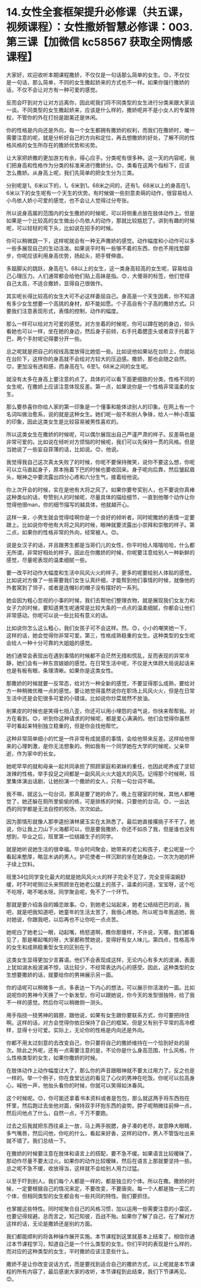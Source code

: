 # 14.女性全套框架提升必修课（共五课，视频课程）：女性撒娇智慧必修课：003.第三课【加微信 kc58567 获取全网情感课程】

大家好，欢迎收听本期课程撒娇，不仅仅是一句话那么简单的女生。😊，不仅仅是一句话，那么简单，不同的女生撒起娇来的方式也不一样。如果你强行撒娇的话，不仅不会让对方有一种可爱的感觉。

反而会吓到对方让对方远离你，因此呢我们将不同类型的女生进行分类来跟大家谈一谈。不同类型的女生撒起娇来，应该是什么样的，撒娇呢并不是小女人的专属特权，不管你的外在打扮是甜美还是休闲。

你的性格是内向还是外向，每一个女生都拥有撒娇的权利，而我们在撒娇时，唯一需要注意的呢，就是分析好自己的方向和定位，再去想撒娇的好处，了解不同的性格风格的女生所存在的撒娇优势和劣势。

让大家把娇撒的更加游刃有余，得心应手。分类呢有很多种。这一天的内容呢，我们把身高和性格作为分类的标准来进行撒娇分。😊，类看在这两个指标下，应该怎么撒娇。从身高上呢，我们先简单的把女生分为三类。

分别呢是1。6米以下的，1。6米到1。68米之间的，还有1。68米以上的身高在1。6米以下的女生呢有一个天生的优势。有时候做一些刻意卖萌的动作，很容易给人小鸟依人娇小可爱的感觉，也不会让人觉得过分夸张。

所以说身高属的范围内的女生撒娇的时候呢，可以将侧重点放在肢体动作上。但是如果是一个比较高的女生做出小鸟依人的动作，那就比较尴尬了。讲到有趣的时候呢，可以轻轻的弯下头，比如说在招手的时候。

你可以稍微跳一下，这样呢就会有一种无声撒娇的感觉。动作幅度和小动作可以多一些多展现自己的生动活泼。如果说平时有一些够不着的东西，你也不用找垫脚步，你呢应该利用身高优势，扬起头，把手臂伸直。

多踮脚尖的跳跃，身高在1。68以上的女生，这一类身高较高的女生呢，容易给自己心理压力。人们通常都会给他们贴上高妹是指。😊，大傻哥的标签，他们觉得自己太高，不适合撒娇，显得自己很做作。

其实呢长得比较高的女生大可不必这样委屈自己。身高是一个天生因素，你不知道有多少女生想要一个高挑的身材，却不能如愿。个子高自有个子高的撒娇方式。只要我们注意表现形式，表情的控制，动作的幅度。

那么一样可以给对方可爱的感觉。对方坐着的时候呢，你可以蹲在她的身边，仰头看她也可以一样，坐在她的身边，然后身子前倾，右手托着腮歪头或者双手托着下巴，两个手肘呢记得要分开一些。

总之呢就是把自己的视线高度放得比她低一些。比如说他如果站在台阶上，你就站在台阶下，这样你的身高就不会给对方较大的压迫感。撒娇，那也会随之自然。😊，更加没有违和感，而身高在1。6至1。68米之间的女生呢。

就没有太多在身高上要注意的点了。具体的可以看下面更细致的分类，性格不同的女生呢，在撒娇上应该注意体现反差。第一点，如果说你是一个性格非常温柔的女生。

那么要恭喜你你给人家的第一印象是一个懂事和能体谅别人的印象。在网上有一个名词叫做治愈系，说的就是这种女生。她们呢一般不和别人争锋，给人一种小乖猫的印象，因此这类女生是比较容易被男性喜欢的。

所以这类女生在撒娇的时候呢，可以偶尔展现出自己严谨严肃的样子。反差萌也是非常可爱的。比如说在倾听对方烦恼的时候呢，我们可以先保持一贯的风格。但是当她说了一些妄自菲薄的话，比如说。😊，他说。

我觉得我自己这次真太失败了的时候，你呢不要保持微笑，说你不要这么想，你呢可以立马直起身子，原本拖着下巴的时候也要收回来。身子呢向后靠，然后皱起眉头，眼神之中要流露出四分心疼和六分生气，接着给他说。

你上次开会的时候，实在是他有大将之风了。如果你要夸奖别人，也不要说你真棒这种类似的话，夸赞别人的时候呢，尽量具体的描绘细节，一直到他哪个动作让你觉得他很man，你的细节描写的越具体，他就越开心。

这样一来，小男生就会觉得哇啊你是一个良好的倾听者。同时呢撒娇的表情一定要跟上。比如说你夸他有大将之风的时候，眼神就要流露出小崇拜和崇敬的样子。第二点，如果你的性格非常的外向，经常被人。😊。

说是女汉子的话，并且跟男生都是当哥们儿的女性，你平时给人嘻嘻哈哈，什么都无所谓，非常好相处的样子。因此在你撒娇的时候，你呢要注意给别人一种新鲜的感觉，尽量呢表现的温柔细腻一些。

要一改平时动作大幅度和生活中风风火火的样子。更多的呢要给别人体贴的感觉。比如说对方做了一些需要我们女生认真纤细，才能帮到他们事情的时候，就像他的外套窝到了领子，或者是连帽衫的帽子没有摆好的一系列。

她会因为粗心忽视的小事的时候，我们去帮他们整理衣物，就是展现我们女友力和女子力的时候，要知道男生呢通常是比较大条的一点点的温柔细腻，你都会让他们非常感动。你呢可以说一些比较有意义的话。

比如说你怎么这么粗心，我们女孩子可不会这样。然。😊，小小的嘲笑她一下，这样的话，她会觉得你非常可爱。第三，性格成熟稳重的女生。这种类型的女生呢会给人一种十分可靠的大姐姐的感觉。

她们通常会表现出在遇到事情的时候都不会茫然无措和慌乱，反而表现的异常冷静，她们会有一种东宫娘娘的感觉。在日常生活中呢，不仅是大体顾大局说起话来也是有板有眼，条理清晰。如果你是这类女性。

那撒娇的时候就要一反常态，给对方一种全新的感觉，不要显得那么成熟，要给对方一种稍微优稚一点的感觉。要让她觉得虽然说你在职场上风风火火，但是在日常生活中还是会犯很多可爱的小错误。比如说你炒菜居然不放油。

削果皮的时候也是笑得七扭八歪，你还可以用小埋怨的语气说，你快来帮帮我。对方在看到。😊，听到你这种请求的时候呢，都是爱心满满的。他们会觉得你虽然平时看起来特别独立稳重的，但是你会找他帮忙。

这种非常简单细小的忙是一件非常有成就感的事情，会给他带来反差。这样给他带来的心理刺激，是你无法想象的。例如我有一个同学她在大学的时候呢，父亲早逝，作为家中的长女。

她呢早早的就和母亲一起共同承担了照顾家庭和弟妹的重任，也因此呢养成了坚韧泼辣的性格，举手投足之间都是一副风风火火大姐大的风范。记得那个时候啊，班里集体演出话剧，让她扮演一个撒娇的女人，只有一句台词不嘛。

我不嘛，就这么一句台词，那真是要了她的命了。晚上在寝室的时候，其他人都睡觉了，她还躲在厕所里偷偷的练，可是排练的时候，只要他的台词。😊，一出达西的同学都是无法自控的校场，次次如此。

因为那情形就像人那李逵扮演林黛玉实在太熟悉了。最后她直接撂挑子不干了。她说，你让我上刀山下火海都可以，但是要我撒娇，你还不如杀了我，但是谁也没有想到，毕业之后，班里第一位结婚生子的同学。

就是她听说她生活的很幸福。毕业时间聚会，她带来的老公和孩子，老公呢是一个看起来憨厚，略显木讷的男人。护花使者一样沉默的坐在她身边，一次次为她的杯子续上饮料。

班里34位同学变化最大的就是她风风火火的样子完全不见了，完全变得温婉舒缓，时不时呢侧过头来照顾坐在她老公腿上的孩子，温柔的问道，宝宝呀，这个吃不吃呀，喝不喝水呀。同学聚会呢，免不了一个环节。

那就是要介绍各自的婚恋故事。😊，到她老公站起来，她老公结结巴巴的说，我吧，就是吧我知道吧，她童年的生活太苦了，我很心疼她。所以呢当年我追她，我对她说，你跟我吧，以后再也不让你吃一点点苦。

她呢白了她老公一眼，动起嘴，杨怒道啊，瞧你那傻样，不许说，天哪，我们都看见了，那是嘟起嘴的呀，大家都称赞她说，变得好有女人味儿。第四点，性格高冷的女生和成熟稳重型女生的区别在于。

这类女生显得更加少言寡语。他们不会表现成这样，无论内心有多大的波澜，表面上犹如湖水般波澜不惊，话比较少，不经常表达内心的感受。因此，这种类型的女生想要撒娇的话，就要给你的男神展示另一面。

你的话呢可以稍微多一点，多表达一下内心的想法，可以展示你活泼的一面。比如说呢你的男神今天换了一个新发型，你可以跟她说，你今天的发型很独特，给了我不一样的感觉。然后你可以稍微侧一测头。

用手指挠一挠男神的肩膀，跟他说，如果有女生跟你要联系方式，你可要把持住啊。这样的话，对方会觉得你依旧保持了自己的框架。但是又有别于平常的高冷模样，显得十分可爱。实际上，无论你的性格是内向还是外向。

你都不用太过刻意的去改变自己，你只要将自己的撒娇维持在一个恰到好处的层次。除此之外呢，还有一点需要注意的是，不论你是什么身高范围，什么风格，什么性格类型的女生，如果你撒娇的时候。

在肢体动作上动作幅度过大了，那么你的声音跟眼神就不要太过用力了。反之也是一样的。举一个例子，你在食堂远远的看见了心仪的男神在吃饭。你呢可以拉高身心，喊他一声，他抬头看你的时候，你就可以笑得如沐春风。

这个时候呢。😊，你可能还拿着书本资料或者是包包，那么就这两手将东西抱在怀里，然后跑过去坐他对面，保持双手环抱东西的姿势。脖子呢稍微往前伸一点，然后问他点了什么，自然一点，千万不要跑。

过去之后我就把东西往桌上一放，马上两手脱腮，身子凑的老尽，故意睁大眼睛，多气嘴唇，然后问他，你吃的什么，看起来好香，这样的动作，男人不管饭吐出来就不错了。我们总结一下。

在撒娇的时候要注意在肢体和语言上的搭配，要不急不缓。如果语言比较暧昧了，那动作尽量不要太过火。如果你的动作比较暧昧，然后在语言上那就要坚持一些。总之呢不急不缓，收放得当，这样就不会给别人用力过猛。

以至于吓到别人。我们每个人都是一样的，都是独立的个体。所以在撒。撒娇的时候，一定要根据自己的情况来定，不要改变，不要唐突。每一个人都是独一无二的个体，但相同类型的女生都会有一些共同的特性。我们要抓住。

也掌握这些特性。同时呢聚合自己的风格习惯，加以运用一些需要注意的小雷区，也要记得规避。总而言之，知己知彼，百战不殆。如果你了解了自己，在了解对方这样的话，无论是撒娇还是别的方面。

我们都能顺利的将各种操作展开实施。本节课程到这里就基本上结束了。相信你通过本节课程学习，知道自己是一个什么类型的女生。你们平时的表现是什么样的，而对应的这种类型的女生，平时撒娇应该注意些什么。

撒娇不是让你改变说话方式，而是要找到适合自己的撒娇方式，以上呢就是本节课程的所有内容了，最后感谢大家的收听，本节课程到此结束，我们下节课再见。😊。

